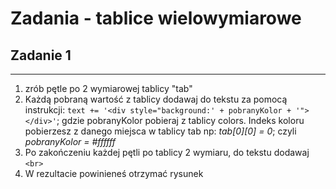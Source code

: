 # Zadania - tablice wielowymiarowe


## Zadanie 1
--------------------------
1. zrób pętle po 2 wymiarowej tablicy "tab"
2. Każdą pobraną wartość z tablicy dodawaj do tekstu za pomocą instrukcji:
   `text += '<div style="background:' + pobranyKolor + '"></div>'`;
   gdzie pobranyKolor pobieraj z tablicy colors. Indeks koloru pobierzesz z danego miejsca w tablicy tab np: *tab[0][0] = 0*; czyli *pobranyKolor = #ffffff*
3. Po zakończeniu każdej pętli po tablicy 2 wymiaru, do tekstu dodawaj `<br>`
4. W rezultacie powinieneś otrzymać rysunek